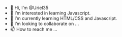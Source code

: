 - 👋 Hi, I’m @Uriel35
- 👀 I’m interested in learning Javascript.
- 🌱 I’m currently learning HTML/CSS and Javascript.
- 💞️ I’m looking to collaborate on ...
- 📫 How to reach me ...

<!---
Uriel35/Uriel35 is a ✨ special ✨ repository because its `README.md` (this file) appears on your GitHub profile.
You can click the Preview link to take a look at your changes.
--->
